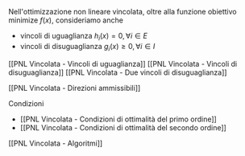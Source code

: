 Nell'ottimizzazione non lineare vincolata, oltre alla funzione obiettivo minimize $f(x)$, consideriamo anche
- vincoli di uguaglianza $h_i(x) = 0, \forall i \in E$
- vincoli di disuguaglianza $g_i(x) \geq 0, \forall i \in I$




[[PNL Vincolata - Vincoli di uguaglianza]]
[[PNL Vincolata - Vincoli di disuguaglianza]]
[[PNL Vincolata - Due vincoli di disuguaglianza]]

[[PNL Vincolata - Direzioni ammissibili]]

Condizioni
- [[PNL Vincolata - Condizioni di ottimalità del primo ordine]]
- [[PNL Vincolata - Condizioni di ottimalità del secondo ordine]]

[[PNL Vincolata - Algoritmi]]